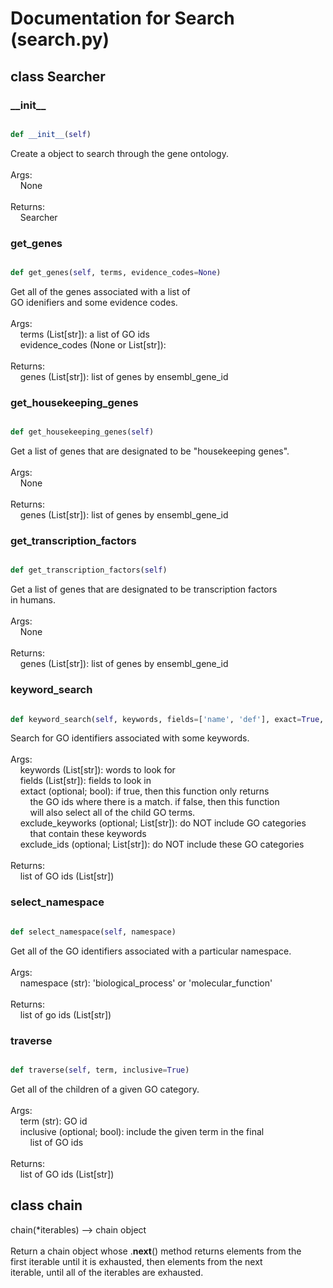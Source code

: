 # Documentation for Search (search.py)

## class Searcher
### \_\_init\_\_
```py

def __init__(self)

```



Create a object to search through the gene ontology.<br /><br />Args:<br />&nbsp;&nbsp;&nbsp;&nbsp;None<br /><br />Returns:<br />&nbsp;&nbsp;&nbsp;&nbsp;Searcher


### get\_genes
```py

def get_genes(self, terms, evidence_codes=None)

```



Get all of the genes associated with a list of<br />GO idenifiers and some evidence codes.<br /><br />Args:<br />&nbsp;&nbsp;&nbsp;&nbsp;terms (List[str]): a list of GO ids<br />&nbsp;&nbsp;&nbsp;&nbsp;evidence_codes (None or List[str]):<br /><br />Returns:<br />&nbsp;&nbsp;&nbsp;&nbsp;genes (List[str]): list of genes by ensembl_gene_id


### get\_housekeeping\_genes
```py

def get_housekeeping_genes(self)

```



Get a list of genes that are designated to be "housekeeping genes".<br /><br />Args:<br />&nbsp;&nbsp;&nbsp;&nbsp;None<br /><br />Returns:<br />&nbsp;&nbsp;&nbsp;&nbsp;genes (List[str]): list of genes by ensembl_gene_id


### get\_transcription\_factors
```py

def get_transcription_factors(self)

```



Get a list of genes that are designated to be transcription factors<br />in humans.<br /><br />Args:<br />&nbsp;&nbsp;&nbsp;&nbsp;None<br /><br />Returns:<br />&nbsp;&nbsp;&nbsp;&nbsp;genes (List[str]): list of genes by ensembl_gene_id


### keyword\_search
```py

def keyword_search(self, keywords, fields=['name', 'def'], exact=True, exclude_keywords=None, exclude_ids=None)

```



Search for GO identifiers associated with some keywords.<br /><br />Args:<br />&nbsp;&nbsp;&nbsp;&nbsp;keywords (List[str]): words to look for<br />&nbsp;&nbsp;&nbsp;&nbsp;fields (List[str]): fields to look in<br />&nbsp;&nbsp;&nbsp;&nbsp;extact (optional; bool): if true, then this function only returns<br />&nbsp;&nbsp;&nbsp;&nbsp;&nbsp;&nbsp;&nbsp;&nbsp;the GO ids where there is a match. if false, then this function<br />&nbsp;&nbsp;&nbsp;&nbsp;&nbsp;&nbsp;&nbsp;&nbsp;will also select all of the child GO terms.<br />&nbsp;&nbsp;&nbsp;&nbsp;exclude_keyworks (optional; List[str]): do NOT include GO categories<br />&nbsp;&nbsp;&nbsp;&nbsp;&nbsp;&nbsp;&nbsp;&nbsp;that contain these keywords<br />&nbsp;&nbsp;&nbsp;&nbsp;exclude_ids (optional; List[str]): do NOT include these GO categories<br /><br />Returns:<br />&nbsp;&nbsp;&nbsp;&nbsp;list of GO ids (List[str])


### select\_namespace
```py

def select_namespace(self, namespace)

```



Get all of the GO identifiers associated with a particular namespace.<br /><br />Args:<br />&nbsp;&nbsp;&nbsp;&nbsp;namespace (str): 'biological_process' or 'molecular_function'<br /><br />Returns:<br />&nbsp;&nbsp;&nbsp;&nbsp;list of go ids (List[str])


### traverse
```py

def traverse(self, term, inclusive=True)

```



Get all of the children of a given GO category.<br /><br />Args:<br />&nbsp;&nbsp;&nbsp;&nbsp;term (str): GO id<br />&nbsp;&nbsp;&nbsp;&nbsp;inclusive (optional; bool): include the given term in the final<br />&nbsp;&nbsp;&nbsp;&nbsp;&nbsp;&nbsp;&nbsp;&nbsp;list of GO ids<br /><br />Returns:<br />&nbsp;&nbsp;&nbsp;&nbsp;list of GO ids (List[str])




## class chain
chain(*iterables) --> chain object<br /><br />Return a chain object whose .__next__() method returns elements from the<br />first iterable until it is exhausted, then elements from the next<br />iterable, until all of the iterables are exhausted.

